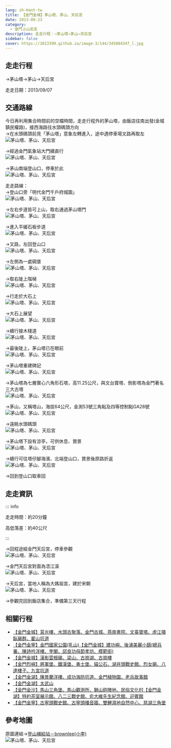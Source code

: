 ```yaml
---
lang: zh-Hant-tw
title: 【金門金城】茅山塔、茅山、天后宮
date: 2013-09-23
category: 
  - 金門上山走走
description: 走走行程：→茅山塔→茅山→天后宮
sidebar: false
cover: https://1013399.github.io/image-3/144/345084347_l.jpg
---
```


## 走走行程
→茅山塔→茅山→天后宮

走走日期：2013/09/07

<!-- more -->

## 交通路線  
今日再利用集合時間前的空檔時間，走走行程外的茅山塔，由飯店往南出發(金城鎮民權路)，接西海路往水頭碼頭方向  
→在水頭碼頭前見「茅山塔」意象左轉進入，途中遇停車場叉路再取左  
![茅山塔、茅山、天后宮](https://1013399.github.io/image-3/144/345076157_l.jpg)

→經過金門氣象站大門續直行  
![茅山塔、茅山、天后宮](https://1013399.github.io/image-3/144/345076789_l.jpg)

→茅山南端登山口，停車於此  
![茅山塔、茅山、天后宮](https://1013399.github.io/image-3/144/345077386_l.jpg)

走走路線：  
→登山口旁「明代金門千戶府城圖」  
![茅山塔、茅山、天后宮](https://1013399.github.io/image-3/144/345078097_l.jpg)

→左右步道皆可上山，取右通過茅山塔門  
![茅山塔、茅山、天后宮](https://1013399.github.io/image-3/144/345078751_l.jpg)

→進入平緩石板步道  
![茅山塔、茅山、天后宮](https://1013399.github.io/image-3/144/345079485_l.jpg)

→叉路，左回登山口  
![茅山塔、茅山、天后宮](https://1013399.github.io/image-3/144/345081065_l.jpg)

→左側為一處碉堡  
![茅山塔、茅山、天后宮](https://1013399.github.io/image-3/144/345081816_l.jpg)

→取右陡上階梯  
![茅山塔、茅山、天后宮](https://1013399.github.io/image-3/144/345082425_l.jpg)

→行走於大石上  
![茅山塔、茅山、天后宮](https://1013399.github.io/image-3/144/345083067_l.jpg)

→大石上展望  
![茅山塔、茅山、天后宮](https://1013399.github.io/image-3/144/345083647_l.jpg)

→續行接木棧道  
![茅山塔、茅山、天后宮](https://1013399.github.io/image-3/144/345084347_l.jpg)

→最後陡上，茅山塔已在眼前  
![茅山塔、茅山、天后宮](https://1013399.github.io/image-3/144/345085193_l.jpg)

→茅山塔重建碑記  
![茅山塔、茅山、天后宮](https://1013399.github.io/image-3/144/345086078_l.jpg)

→茅山塔為七層實心六角形石塔，高11.25公尺，與文台寶塔、倒影塔為金門著名三大古塔  
![茅山塔、茅山、天后宮](https://1013399.github.io/image-3/144/345086693_l.jpg)

→茅山，又稱塔山，海拔64公尺，金測53號三角點及四等控制點GA28號  
![茅山塔、茅山、天后宮](https://1013399.github.io/image-3/144/345087635_l.jpg)

→遠眺水頭碼頭  
![茅山塔、茅山、天后宮](https://1013399.github.io/image-3/144/345088466_l.jpg)

→茅山塔下設有涼亭，可供休息、賞景  
![茅山塔、茅山、天后宮](https://1013399.github.io/image-3/144/345089103_l.jpg)

→續行可往塔仔腳海濱、北端登山口，賞景後原路折返  
![茅山塔、茅山、天后宮](https://1013399.github.io/image-3/144/345089863_l.jpg)

→回到登山口取車回

## 走走資訊

::: info

走走時間：約20分鐘

高低落差：約40公尺

:::

→回程途經金門天后宮，停車參觀  
![茅山塔、茅山、天后宮](https://1013399.github.io/image-3/144/345090885_l.jpg)

→金門天后宮對面為浯江溪  
![茅山塔、茅山、天后宮](https://1013399.github.io/image-3/144/345091536_l.jpg)

→天后宮，當地人稱為大媽祖宮，建於宋朝  
![茅山塔、茅山、天后宮](https://1013399.github.io/image-3/144/345092332_l.jpg)

→參觀完回到飯店集合，準備第三天行程

## 相關行程
- [【金門金城】莒光樓、水頭古聚落、金門古城、燕南書院、文臺寶塔、虛江嘯臥碣群、翟山坑道](/posts/post-150-2013-09-23.md)
- [【金門金寧】金門國家公園(乳山)【金門金城】建功嶼、後浦美麗小鎮(總兵署、陳詩吟洋樓、奎閣、邱良功母節孝坊、模範街)](/posts/post-149-2013-09-23.html)  
- [【金門金城】漢影雲根碣、梁山、古崗湖、古崗樓](/posts/post-148-2013-09-23.html)  
- [【金門烈嶼】將軍堡、鐵漢堡、勇士堡、貓公石、湖井頭戰史館、烈女廟、八達樓子、九宮坑道](/posts/post-147-2013-09-23.html)  
- [【金門金湖】陳景蘭洋樓、成功海防坑道、金門植物園、老兵故事館](/posts/post-146-2013-09-23.md)  
- [【金門金湖】太武山](/posts/post-145-2013-09-23.md)   
- [【金門金沙】馬山三角堡、馬山觀測所、獅山砲陣地、民俗文化村【金門金湖】特約茶室展示館、八二三戰史館、俞大維先生紀念館、迎賓館](/posts/post-143-2013-09-23.md)
- [【金門金寧】古寧頭戰史館、古寧頭播音牆、雙鯉濕地自然中心、慈湖三角堡](/posts/post-142-2013-09-23.html)

## 參考地圖  
原圖連結→[登山補給站－brownlee(小李)](http://www.keepon.com.tw/DiscussLoad.aspx?code=314B5CF9AEC3A19113F6CAA6F539A662A6C545A637C301DF)  
![茅山塔、茅山、天后宮](https://1013399.github.io/image-3/144/403629272_l.jpg)